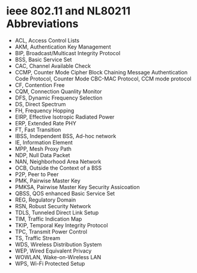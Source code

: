 # ieee 802.11 and NL80211 Abbreviations

 - ACL, Access Control Lists
 - AKM, Authentication Key Management
 - BIP, Broadcast/Multicast Integrity Protocol
 - BSS, Basic Service Set
 - CAC, Channel Available Check
 - CCMP, Counter Mode Cipher Block Chaining Message Authentication Code
         Protocol, Counter Mode CBC-MAC Protocol, CCM mode protocol
 - CF, Contention Free
 - CQM, Connection Quanlity Monitor
 - DFS, Dynamic Frequency Selection
 - DS, Direct Spectrum
 - FH, Frequency Hopping
 - EIRP, Effective Isotropic Radiated Power
 - ERP, Extended Rate PHY
 - FT, Fast Transition
 - IBSS, Independent BSS, Ad-hoc network
 - IE, Information Element
 - MPP, Mesh Proxy Path
 - NDP, Null Data Packet
 - NAN, Neighborhood Area Network
 - OCB, Outside the Context of a BSS
 - P2P, Peer to Peer
 - PMK, Pairwise Master Key
 - PMKSA, Pairwise Master Key Security Assicoation
 - QBSS, QOS enhanced Basic Service Set
 - REG, Regulatory Domain
 - RSN, Robust Security Network
 - TDLS, Tunneled Direct Link Setup
 - TIM, Traffic Indication Map 
 - TKIP, Temporal Key Integrity Protocol
 - TPC, Transmit Power Control
 - TS, Traffic Stream
 - WDS, Wireless Distribution System
 - WEP, Wired Equivalent Privacy
 - WOWLAN, Wake-on-Wireless LAN
 - WPS, Wi-Fi Protected Setup
